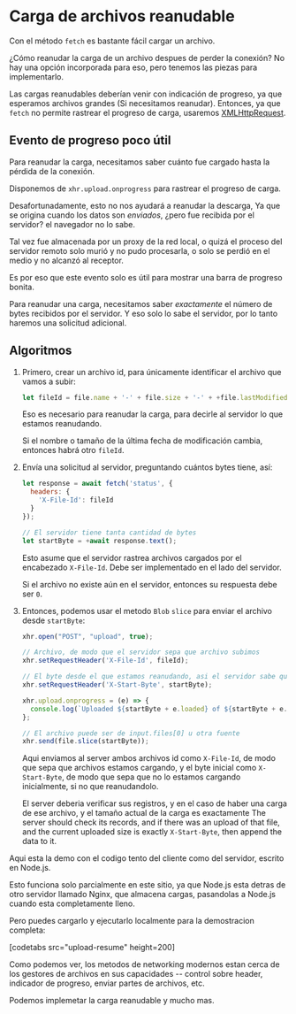 # Carga de archivos reanudable

Con el método `fetch` es bastante fácil cargar un archivo.

¿Cómo reanudar la carga de un archivo despues de perder la conexión? No hay una opción incorporada para eso, pero tenemos las piezas para implementarlo.

Las cargas reanudables deberían venir con indicación de progreso, ya que esperamos archivos grandes (Si necesitamos reanudar). Entonces, ya que `fetch` no permite rastrear el progreso de carga, usaremos [XMLHttpRequest](info:xmlhttprequest).

## Evento de progreso poco útil

Para reanudar la carga, necesitamos saber cuánto fue cargado hasta la pérdida de la conexión.

Disponemos de `xhr.upload.onprogress` para rastrear el progreso de carga.

Desafortunadamente, esto no nos ayudará a reanudar la descarga, Ya que se origina cuando los datos son *enviados*, ¿pero fue recibida por el servidor? el navegador no lo sabe.

Tal vez fue almacenada por un proxy de la red local, o quizá el proceso del servidor remoto solo murió y no pudo procesarla, o solo se perdió en el medio y no alcanzó al receptor.

Es por eso que este evento solo es útil para mostrar una barra de progreso bonita.

Para reanudar una carga, necesitamos saber *exactamente* el número de bytes recibidos por el servidor. Y eso solo lo sabe el servidor, por lo tanto haremos una solicitud adicional.

## Algoritmos

1. Primero, crear un archivo id, para únicamente identificar el archivo que vamos a subir:
    ```js
    let fileId = file.name + '-' + file.size + '-' + +file.lastModifiedDate;
    ```
    Eso es necesario para reanudar la carga, para decirle al servidor lo que estamos reanudando.

    Si el nombre o tamaño de la última fecha de modificación cambia, entonces habrá otro `fileId`.

2. Envía una solicitud al servidor, preguntando cuántos bytes tiene, así:
    ```js
    let response = await fetch('status', {
      headers: {
        'X-File-Id': fileId
      }
    });

    // El servidor tiene tanta cantidad de bytes
    let startByte = +await response.text();
    ```

    Esto asume que el servidor rastrea archivos cargados por el encabezado `X-File-Id`. Debe ser implementado en el lado del servidor.

    Si el archivo no existe aún en el servidor, entonces su respuesta debe ser `0`.

3. Entonces, podemos usar el metodo `Blob` `slice` para enviar el archivo desde `startByte`:
    ```js
    xhr.open("POST", "upload", true);

    // Archivo, de modo que el servidor sepa que archivo subimos
    xhr.setRequestHeader('X-File-Id', fileId);

    // El byte desde el que estamos reanudando, asi el servidor sabe que estamos reanudando
    xhr.setRequestHeader('X-Start-Byte', startByte);

    xhr.upload.onprogress = (e) => {
      console.log(`Uploaded ${startByte + e.loaded} of ${startByte + e.total}`);
    };

    // El archivo puede ser de input.files[0] u otra fuente
    xhr.send(file.slice(startByte));
    ```

    Aqui enviamos al server ambos archivos id como `X-File-Id`, de modo que sepa que archivos estamos cargando, y el byte inicial como `X-Start-Byte`, de modo que sepa que no lo estamos cargando inicialmente, si no que reanudandolo.

    El server deberia verificar sus registros, y en el caso de haber una carga de ese archivo, y el tamaño actual de la carga es exactamente  The server should check its records, and if there was an upload of that file, and the current uploaded size is exactly `X-Start-Byte`, then append the data to it.


Aqui esta la demo con el codigo tento del cliente como del servidor, escrito en Node.js.

Esto funciona solo parcialmente en este sitio, ya que Node.js esta detras de otro servidor llamado Nginx, que almacena cargas, pasandolas a Node.js cuando esta completamente lleno.

Pero puedes cargarlo y ejecutarlo localmente para la demostracion completa:

[codetabs src="upload-resume" height=200]

Como podemos ver, los metodos de networking modernos estan cerca de los gestores de archivos en sus capacidades -- control sobre header, indicador de progreso, enviar partes de archivos, etc.

Podemos implemetar la carga reanudable y mucho mas.
